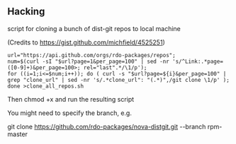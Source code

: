 
## Hacking

script for cloning a bunch of dist-git repos to local machine

(Credits to https://gist.github.com/michfield/4525251)

```
url="https://api.github.com/orgs/rdo-packages/repos";
num=$(curl -sI "$url?page=1&per_page=100" | sed -nr 's/^Link:.*page=([0-9]+)&per_page=100>; rel="last".*/\1/p');
for ((i=1;i<=$num;i++)); do ( curl -s "$url?page=${i}&per_page=100" | grep "clone_url" | sed -nr 's/.*clone_url": "(.*)",/git clone \1/p' ); done >clone_all_repos.sh

```

Then chmod +x and run the resulting script

You might need to specify the branch, e.g.

git clone https://github.com/rdo-packages/nova-distgit.git --branch rpm-master
